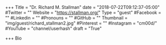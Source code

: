 +++
Title = "Dr. Richard M. Stallman"
date = "2018-07-22T09:12:37-05:00"
#Twitter = ""
Website = "https://stallman.org/"
Type = "guest"
#Facebook = ""
#Linkedin = ""
#Pronouns = ""
#GitHub = ""
Thumbnail = "img/guest/richard_stallman2.jpg"
#Pinterest = ""
#Instagram = "cm00d/"
#YouTube = "channel/userhash"
draft = "True"

+++
Bio




